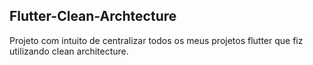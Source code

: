 
## Flutter-Clean-Archtecture

Projeto com intuito de centralizar todos os meus projetos flutter que fiz utilizando clean architecture.

